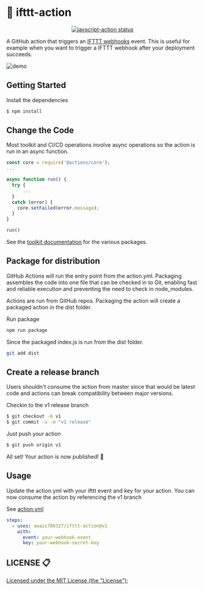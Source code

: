 

# :rocket: ifttt-action

<p align="center">
  <a href="https://github.com/actions/javascript-action/actions"><img alt="javscript-action status" src="https://github.com/actions/javascript-action/workflows/units-test/badge.svg"></a>
</p>

A GitHub action that triggers an [IFTTT webhooks](https://ifttt.com/maker_webhooks)
event. This is useful for example when you want to trigger a IFTTT webhook after
your deployment succeeds.

![demo](demo.gif)

## Getting Started

Install the dependencies  
```bash
$ npm install
```

## Change the Code

Most toolkit and CI/CD operations involve async operations so the action is run in an async function.

```javascript
const core = require('@actions/core');
...

async function run() {
  try { 
      ...
  } 
  catch (error) {
    core.setFailed(error.message);
  }
}

run()
```

See the [toolkit documentation](https://github.com/actions/toolkit/blob/master/README.md#packages) for the various packages.

## Package for distribution

GitHub Actions will run the entry point from the action.yml. Packaging assembles the code into one file that can be checked in to Git, enabling fast and reliable execution and preventing the need to check in node_modules.

Actions are run from GitHub repos.  Packaging the action will create a packaged action in the dist folder.

Run package

```bash
npm run package
```

Since the packaged index.js is run from the dist folder.

```bash
git add dist
```

## Create a release branch

Users shouldn't consume the action from master since that would be latest code and actions can break compatibility between major versions.

Checkin to the v1 release branch

```bash
$ git checkout -b v1
$ git commit -a -m "v1 release"
```

Just push your action 

```bash
$ git push origin v1
```

All set! Your action is now published! :rocket: 

## Usage

Update the action.yml with your ifttt event and key for your action. You can now consume the action by referencing the v1 branch

See [action.yml](https://github.com/awais786327/ifttt-action/blob/master/action.yml)

```yaml
steps:
  - uses: awais786327/ifttt-action@v1
    with:
      event: your-webhook-event
      key: your-webhook-secret-key
```

## LICENSE 📋
[Licensed under the MIT License (the "License")](./LICENSE);
